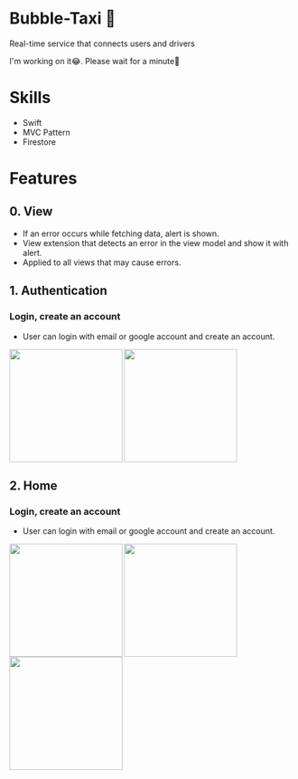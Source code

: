 # Bubble-Taxi 🚕

Real-time service that connects users and drivers

I'm working on it😂. Please wait for a minute🙏

# Skills

- Swift
- MVC Pattern
- Firestore


# Features

## 0. View

- If an error occurs while fetching data, alert is shown.
- View extension that detects an error in the view model and show it with alert.
- Applied to all views that may cause errors.


## 1. Authentication

### Login, create an account

- User can login with email or google account and create an account.

<img src="https://user-images.githubusercontent.com/61302874/131847530-1c744266-ea11-45d2-a9e9-96fd70828983.png" width="200" align="left" >
<img src="https://user-images.githubusercontent.com/61302874/131847441-5e4bd904-43c2-473c-a161-d943d92116e5.png" width="200" >


## 2. Home

### Login, create an account

- User can login with email or google account and create an account.

<img src="https://user-images.githubusercontent.com/61302874/131847731-847665c7-bb86-449c-964d-f8134427725f.png" width="200" align="left" >
<img src="https://user-images.githubusercontent.com/61302874/131847126-534c66d2-aa23-4c30-8d8b-dc9a77512841.gif" width="200" align="left" >
<img src="https://user-images.githubusercontent.com/61302874/131850948-57b0980e-9156-4278-91ef-cf2aee931390.png" width="200">
